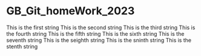 # GB_Git_homeWork_2023
This is the first string
This is the second string
This is the third string
This is the fourth string
This is the fifth string
This is the sixth string
This is the seventh string
This is the seighth string 
This is the sninth string 
This is the stenth string